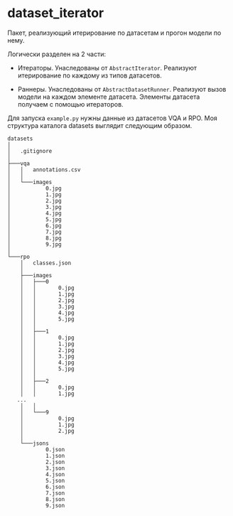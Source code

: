 # dataset_iterator

Пакет, реализующий итерирование по датасетам и прогон модели по нему.

Логически разделен на 2 части:

- Итераторы. Унаследованы от `AbstractIterator`. Реализуют итерирование по каждому из типов датасетов. 

- Раннеры. Унаследованы от `AbstractDatasetRunner`. Реализуют вызов модели на каждом элементе датасета. Элементы датасета получаем с помощью итераторов.


Для запуска `example.py` нужны данные из датасетов VQA и RPO. Моя структура каталога datasets выглядит следующим образом.
```
datasets
│
│   .gitignore
│
├───vqa
│   │   annotations.csv
│   │
│   └───images
│           0.jpg
│           1.jpg
│           2.jpg
│           3.jpg
│           4.jpg
│           5.jpg
│           6.jpg
│           7.jpg
│           8.jpg
│           9.jpg
│
└───rpo
    │   classes.json
    │
    ├───images
    │   ├───0
    │   │       0.jpg
    │   │       1.jpg
    │   │       2.jpg
    │   │       3.jpg
    │   │       4.jpg
    │   │       5.jpg
    │   │
    │   ├───1
    │   │       0.jpg
    │   │       1.jpg
    │   │       2.jpg
    │   │       3.jpg
    │   │       4.jpg
    │   │       5.jpg
    │   │
    │   ├───2
    │   │       0.jpg
    │   │       1.jpg
   ...
    │   │
    │   └───9
    │           0.jpg
    │           1.jpg
    │           2.jpg
    │
    └───jsons
            0.json
            1.json
            2.json
            3.json
            4.json
            5.json
            6.json
            7.json
            8.json
            9.json
```